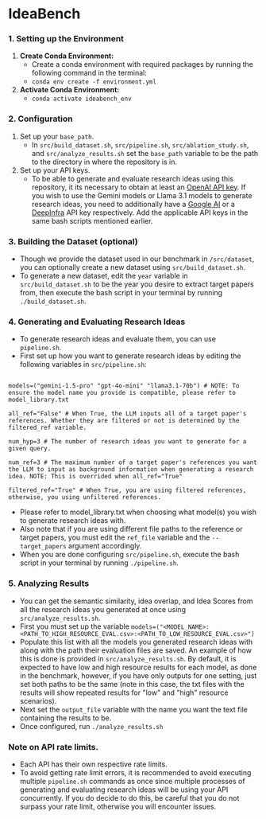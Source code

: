 # IdeaBench


### 1. Setting up the Environment
1. **Create Conda Environment:**
	* Create a conda environment with required packages by running the following command in the terminal:
	* `conda env create -f environment.yml`
2. **Activate Conda Environment:**
	* `conda activate ideabench_env`

### 2. Configuration
1. Set up your `base_path`. 
	* In `src/build_dataset.sh`, `src/pipeline.sh`, `src/ablation_study.sh`, and `src/analyze_results.sh` set the `base_path` variable to be the path to the directory in where the repository is in. 
2. Set up your API keys. 
	* To be able to generate and evaluate research ideas using this repository, it its necessary to obtain at least an [OpenAI API key](https://platform.openai.com/docs/overview). If you wish to use the Gemini models or Llama 3.1 models to generate research ideas, you need to additionally have a [Google AI](https://ai.google.dev/gemini-api/docs/api-key) or a [DeepInfra](https://deepinfra.com/) API key respectively. Add the applicable API keys in the same bash scripts mentioned earlier.

### 3.  Building the Dataset (optional)
* Though we provide the dataset used in our benchmark in `/src/dataset`, you can optionally create a new dataset using `src/build_dataset.sh`. 
* To generate a new dataset, edit the `year` variable in `src/build_dataset.sh` to be the year you desire to extract target papers from, then execute the bash script in your terminal by running `./build_dataset.sh`. 

### 4. Generating and Evaluating Research Ideas
* To generate research ideas and evaluate them, you can use `pipeline.sh`.
* First set up how you want to generate research ideas by editing the following variables in `src/pipeline.sh`:

```# Input model you are interested in generating research ideas with here.

models=("gemini-1.5-pro" "gpt-4o-mini" "llama3.1-70b") # NOTE: To ensure the model name you provide is compatible, please refer to model_library.txt

all_ref="False" # When True, the LLM inputs all of a target paper's references. Whether they are filtered or not is determined by the filtered_ref variable.

num_hyp=3 # The number of research ideas you want to generate for a given query.

num_ref=3 # The maximum number of a target paper's references you want the LLM to input as background information when generating a research idea. NOTE: This is overrided when all_ref="True"

filtered_ref="True" # When True, you are using filtered references, otherwise, you using unfiltered references.
```
* Please refer to model_library.txt when choosing what model(s) you wish to generate research ideas with. 
* Also note that if you are using different file paths to the reference or target papers, you must edit the  `ref_file` variable and the `--target_papers` argument accordingly. 
* When you are done configuring `src/pipeline.sh`, execute the bash script in your terminal by running `./pipeline.sh`. 
### 5. Analyzing Results 
* You can get the semantic similarity, idea overlap, and Idea Scores from all the research ideas you generated at once using `src/analyze_results.sh`.
* First you must set up the variable `models=("<MODEL_NAME>:<PATH_TO_HIGH_RESOURCE_EVAL.csv>:<PATH_TO_LOW_RESOURCE_EVAL.csv>")`
* Populate this list with all the models you generated research ideas with along with the path their evaluation files are saved. An example of how this is done is provided in `src/analyze_results.sh`. By default, it is expected to have low and high resource results for each model, as done in the benchmark, however, if you have only outputs for one setting, just set both paths to be the same (note in this case, the txt files with the results will show repeated results for "low" and "high" resource scenarios). 
* Next set the `output_file` variable with the name you want the text file containing the results to be.
* Once configured, run `./analyze_results.sh`

### Note on API rate limits.
* Each API has their own respective rate limits.
* To avoid getting rate limit errors, it is recommended to avoid executing multiple `pipeline.sh` commands as once since multiple processes of generating and evaluating research ideas will be using your API concurrently.  If you do decide to do this, be careful that you do not surpass your rate limit, otherwise you will encounter issues. 
